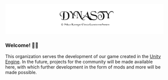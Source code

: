 ![dynasty-github-background-image](dynasty-transparent.png "Dynasty GitHub background image")


### Welcome! 👋🏼
This organization serves the development of our game created in the [Unity Engine](https://unity.com/). In the future, projects for the community will be made available here, with which further development in the form of mods and more will be made possible.
